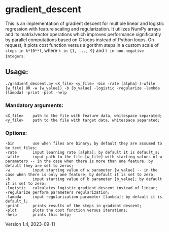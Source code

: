 # gradient_descent
This is an implementation of gradient descent for multiple linear and logistic regression with feature scaling and regularization. It utilizes NumPy arrays and its matrix/vector operations which improves performance significantly by parallel computations based on C loops instead of Python loops. On request, it plots cost function versus algorithm steps in a custom scale of `steps in k*10**l`, where `k in {1, ..., 9}` and `l in non-negative Integers`.

## Usage:
    ./gradient_descent.py <X_file> <y_file> -bin -rate [alpha] (-wfile [w_file] OR -w [w_value]) -b [b_value] -logistic -regularize -lambda [lambda] -print -plot -help

### Mandatory arguments:
    <X_file>    path to the file with feature data, whitespace separated;
    <y_file>    path to the file with target data, whitespace separated;

### Options:
    -bin        use when files are binary; by default they are assumed to be text files;
    -rate       input learning rate [alpha]; by default it is default_a;
    -wfile      input path to the file [w_file] with starting values of w parameters -- in the case when there is more than one feature; by default they are set to zeros;
    -w          input starting value of w parameter [w_value] -- in the case when there is only one feature; by default it is set to zero;
    -b          input starting value of b parameter [b_value]; by default it is set to zero;
    -logistic   calculates logistic gradient descent instead of linear;
    -regularize perform parameters regularization;
    -lambda     input regularization parameter [lambda]; by default it is default_l;
    -print      prints results of the steps in gradient descent;
    -plot       plots the cost function versus iterations;
    -help       prints this help;

Version 1.4, 2023-09-11

